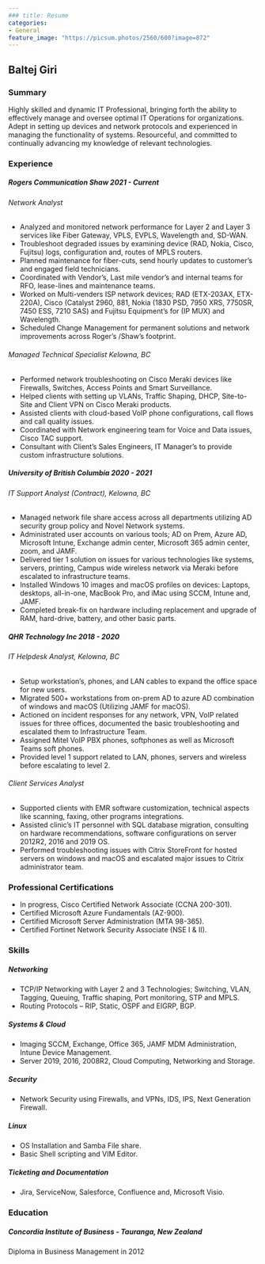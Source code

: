 ```yaml
---
### title: Resume
categories:
- General
feature_image: "https://picsum.photos/2560/600?image=872"
---
```

## Baltej Giri
### Summary
Highly skilled and dynamic IT Professional, bringing forth the ability to effectively manage and oversee
optimal IT Operations for organizations. Adept in setting up devices and network protocols and experienced
in managing the functionality of systems. Resourceful, and committed to continually advancing my
knowledge of relevant technologies.

### Experience
##### Rogers Communication Shaw 2021 - Current
###### Network Analyst
- Analyzed and monitored network performance for Layer 2 and Layer 3 services like Fiber Gateway, VPLS, EVPLS, Wavelength and, SD-WAN.
- Troubleshoot degraded issues by examining device (RAD, Nokia, Cisco, Fujitsu) logs, configuration and, routes of MPLS routers.
- Planned maintenance for fiber-cuts, send hourly updates to customer’s and engaged field technicians.
- Coordinated with Vendor’s, Last mile vendor’s and internal teams for RFO, lease-lines and maintenance teams.
- Worked on Multi-venders ISP network devices; RAD (ETX-203AX, ETX-220A), Cisco (Catalyst 2960, 881, Nokia (1830 PSD, 7950 XRS, 7750SR, 7450 ESS, 7210 SAS) and Fujitsu Equipment’s for (IP MUX) and Wavelength.
- Scheduled Change Management for permanent solutions and network improvements across Roger’s /Shaw’s footprint.
###### Managed Technical Specialist Kelowna, BC
- Performed network troubleshooting on Cisco Meraki devices like Firewalls, Switches, Access Points and Smart Surveillance.
- Helped clients with setting up VLANs, Traffic Shaping, DHCP, Site-to-Site and Client VPN on Cisco Meraki products.
- Assisted clients with cloud-based VoIP phone configurations, call flows and call quality issues.
- Coordinated with Network engineering team for Voice and Data issues, Cisco TAC support.
- Consultant with Client’s Sales Engineers, IT Manager’s to provide custom infrastructure solutions.

##### University of British Columbia 2020 - 2021
###### IT Support Analyst (Contract), Kelowna, BC
- Managed network file share access across all departments utilizing AD security group policy and Novel Network systems.
- Administrated user accounts on various tools; AD on Prem, Azure AD, Microsoft Intune, Exchange admin center, Microsoft 365 admin center, zoom, and JAMF.
- Delivered tier 1 solution on issues for various technologies like systems, servers, printing, Campus wide wireless network via Meraki before escalated to infrastructure teams.
- Installed Windows 10 images and macOS profiles on devices: Laptops, desktops, all-in-one, MacBook Pro, and iMac using SCCM, Intune and, JAMF.
- Completed break-fix on hardware including replacement and upgrade of RAM, hard-drive, battery, and other basic parts.

##### QHR Technology Inc 2018 - 2020
###### IT Helpdesk Analyst, Kelowna, BC
- Setup workstation’s, phones, and LAN cables to expand the office space for new users.
- Migrated 500+ workstations from on-prem AD to azure AD combination of windows and macOS (Utilizing JAMF for macOS).
- Actioned on incident responses for any network, VPN, VoIP related issues for three offices, documented the basic troubleshooting and escalated them to Infrastructure Team.
- Assigned Mitel VoIP PBX phones, softphones as well as Microsoft Teams soft phones.
- Provided level 1 support related to LAN, phones, servers and wireless before escalating to level 2.
###### Client Services Analyst
- Supported clients with EMR software customization, technical aspects like scanning, faxing, other programs integrations.
- Assisted clinic’s IT personnel with SQL database migration, consulting on hardware recommendations, software configurations on server 2012R2, 2016 and 2019 OS.
- Performed troubleshooting issues with Citrix StoreFront for hosted servers on windows and macOS and escalated major issues to Citrix administrator team.
  
### Professional Certifications
- In progress, Cisco Certified Network Associate (CCNA 200-301).
- Certified Microsoft Azure Fundamentals (AZ-900).
- Certified Microsoft Server Administration (MTA 98-365).
- Certified Fortinet Network Security Associate (NSE I & II).

### Skills

##### Networking
- TCP/IP Networking with Layer 2 and 3 Technologies; Switching, VLAN, Tagging, Queuing, Traffic shaping, Port monitoring, STP and MPLS.
- Routing Protocols – RIP, Static, OSPF and EIGRP, BGP.
  
##### Systems & Cloud
- Imaging SCCM, Exchange, Office 365, JAMF MDM Administration, Intune Device Management.
- Server 2019, 2016, 2008R2, Cloud Computing, Networking and Storage.
  
##### Security
- Network Security using Firewalls, and VPNs, IDS, IPS, Next Generation Firewall.

##### Linux
- OS Installation and Samba File share.
- Basic Shell scripting and VIM Editor.
  
##### Ticketing and Documentation
- Jira, ServiceNow, Salesforce, Confluence and, Microsoft Visio.

### Education
##### Concordia Institute of Business - Tauranga, New Zealand
Diploma in Business Management in 2012

